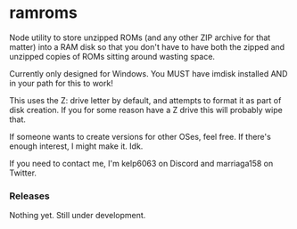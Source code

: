 # ramroms

Node utility to store unzipped ROMs (and any other ZIP archive for that matter) into a RAM disk so that you don't have to have both the zipped and unzipped copies of ROMs sitting around wasting space.

Currently only designed for Windows. You MUST have imdisk installed AND in your path for this to work!

This uses the Z: drive letter by default, and attempts to format it as part of disk creation. If you for some reason have a Z drive this will probably wipe that.

If someone wants to create versions for other OSes, feel free. If there's enough interest, I might make it. Idk.

If you need to contact me, I'm kelp6063 on Discord and marriaga158 on Twitter.

### Releases

Nothing yet. Still under development.
